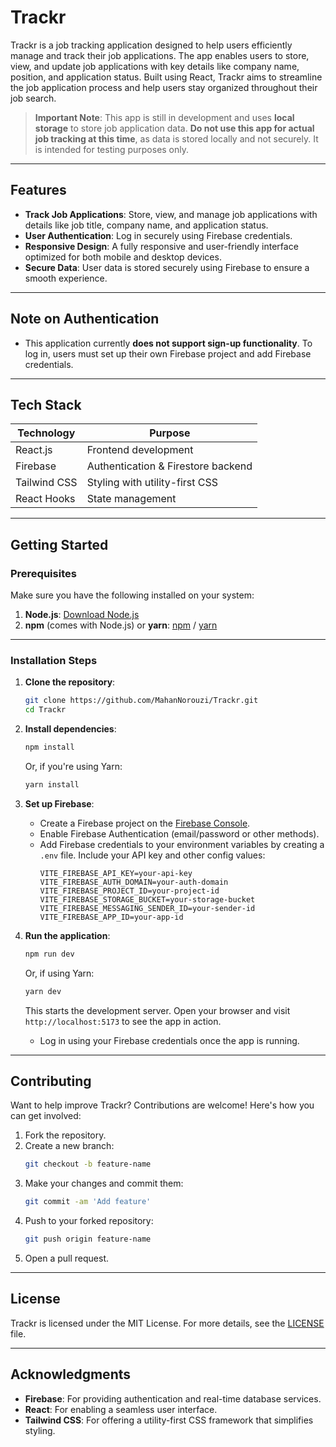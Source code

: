 # Trackr

Trackr is a job tracking application designed to help users efficiently manage and track their job applications. The app enables users to store, view, and update job applications with key details like company name, position, and application status. Built using React, Trackr aims to streamline the job application process and help users stay organized throughout their job search.

> **Important Note**: This app is still in development and uses **local storage** to store job application data. **Do not use this app for actual job tracking at this time**, as data is stored locally and not securely. It is intended for testing purposes only.

---

## Features

- **Track Job Applications**: Store, view, and manage job applications with details like job title, company name, and application status.
- **User Authentication**: Log in securely using Firebase credentials.
- **Responsive Design**: A fully responsive and user-friendly interface optimized for both mobile and desktop devices.
- **Secure Data**: User data is stored securely using Firebase to ensure a smooth experience.

---

## Note on Authentication

- This application currently **does not support sign-up functionality**. To log in, users must set up their own Firebase project and add Firebase credentials.

---

## Tech Stack

| **Technology** | **Purpose**                          |
|-----------------|--------------------------------------|
| React.js        | Frontend development                |
| Firebase        | Authentication & Firestore backend  |
| Tailwind CSS    | Styling with utility-first CSS      |
| React Hooks     | State management                    |

---

## Getting Started

### Prerequisites

Make sure you have the following installed on your system:

1. **Node.js**: [Download Node.js](https://nodejs.org/)
2. **npm** (comes with Node.js) or **yarn**: [npm](https://www.npmjs.com/) / [yarn](https://yarnpkg.com/)

---

### Installation Steps

1. **Clone the repository**:
   ```bash
   git clone https://github.com/MahanNorouzi/Trackr.git
   cd Trackr
   ```

2. **Install dependencies**:
   ```bash
   npm install
   ```
   Or, if you're using Yarn:
   ```bash
   yarn install
   ```

3. **Set up Firebase**:
   - Create a Firebase project on the [Firebase Console](https://console.firebase.google.com/).
   - Enable Firebase Authentication (email/password or other methods).
   - Add Firebase credentials to your environment variables by creating a `.env` file. Include your API key and other config values:
     ```env
     VITE_FIREBASE_API_KEY=your-api-key
     VITE_FIREBASE_AUTH_DOMAIN=your-auth-domain
     VITE_FIREBASE_PROJECT_ID=your-project-id
     VITE_FIREBASE_STORAGE_BUCKET=your-storage-bucket
     VITE_FIREBASE_MESSAGING_SENDER_ID=your-sender-id
     VITE_FIREBASE_APP_ID=your-app-id
     ```

4. **Run the application**:
   ```bash
   npm run dev
   ```
   Or, if using Yarn:
   ```bash
   yarn dev
   ```
   This starts the development server. Open your browser and visit `http://localhost:5173` to see the app in action.

   - Log in using your Firebase credentials once the app is running.

---

## Contributing

Want to help improve Trackr? Contributions are welcome! Here's how you can get involved:

1. Fork the repository.
2. Create a new branch:
   ```bash
   git checkout -b feature-name
   ```
3. Make your changes and commit them:
   ```bash
   git commit -am 'Add feature'
   ```
4. Push to your forked repository:
   ```bash
   git push origin feature-name
   ```
5. Open a pull request.

---

## License

Trackr is licensed under the MIT License. For more details, see the [LICENSE](LICENSE) file.

---

## Acknowledgments

- **Firebase**: For providing authentication and real-time database services.
- **React**: For enabling a seamless user interface.
- **Tailwind CSS**: For offering a utility-first CSS framework that simplifies styling.

